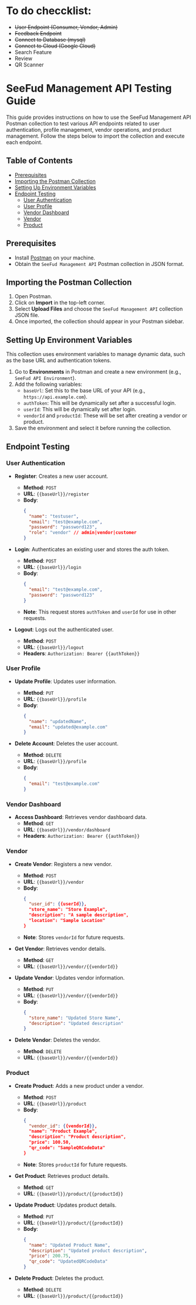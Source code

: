 # To do checcklist:
- ~~User Endpoint (Consumer, Vendor, Admin)~~
- ~~Feedback Endpoint~~
- ~~Connect to Database (mysql)~~
- ~~Connect to Cloud (Google Cloud)~~
- Search Feature
- Review
- QR Scanner

# SeeFud Management API Testing Guide

This guide provides instructions on how to use the SeeFud Management API Postman collection to test various API endpoints related to user authentication, profile management, vendor operations, and product management. Follow the steps below to import the collection and execute each endpoint.

## Table of Contents

- [Prerequisites](#prerequisites)
- [Importing the Postman Collection](#importing-the-postman-collection)
- [Setting Up Environment Variables](#setting-up-environment-variables)
- [Endpoint Testing](#endpoint-testing)
  - [User Authentication](#user-authentication)
  - [User Profile](#user-profile)
  - [Vendor Dashboard](#vendor-dashboard)
  - [Vendor](#vendor)
  - [Product](#product)


## Prerequisites

- Install [Postman](https://www.postman.com/downloads/) on your machine.
- Obtain the `SeeFud Management API` Postman collection in JSON format.

## Importing the Postman Collection

1. Open Postman.
2. Click on **Import** in the top-left corner.
3. Select **Upload Files** and choose the `SeeFud Management API` collection JSON file.
4. Once imported, the collection should appear in your Postman sidebar.

## Setting Up Environment Variables

This collection uses environment variables to manage dynamic data, such as the base URL and authentication tokens.

1. Go to **Environments** in Postman and create a new environment (e.g., `SeeFud API Environment`).
2. Add the following variables:
   - `baseUrl`: Set this to the base URL of your API (e.g., `https://api.example.com`).
   - `authToken`: This will be dynamically set after a successful login.
   - `userId`: This will be dynamically set after login.
   - `vendorId` and `productId`: These will be set after creating a vendor or product.
3. Save the environment and select it before running the collection.

## Endpoint Testing

### User Authentication

- **Register**: Creates a new user account.

  - **Method**: `POST`
  - **URL**: `{{baseUrl}}/register`
  - **Body**:
    ```json
    {
      "name": "testuser",
      "email": "test@example.com",
      "password": "password123",
      "role": "vendor" // admin|vendor|customer
    }
    ```

- **Login**: Authenticates an existing user and stores the auth token.

  - **Method**: `POST`
  - **URL**: `{{baseUrl}}/login`
  - **Body**:
    ```json
    {
      "email": "test@example.com",
      "password": "password123"
    }
    ```
  - **Note**: This request stores `authToken` and `userId` for use in other requests.

- **Logout**: Logs out the authenticated user.
  - **Method**: `POST`
  - **URL**: `{{baseUrl}}/logout`
  - **Headers**: `Authorization: Bearer {{authToken}}`

### User Profile

- **Update Profile**: Updates user information.

  - **Method**: `PUT`
  - **URL**: `{{baseUrl}}/profile`
  - **Body**:
    ```json
    {
      "name": "updatedName",
      "email": "updated@example.com"
    }
    ```

- **Delete Account**: Deletes the user account.
  - **Method**: `DELETE`
  - **URL**: `{{baseUrl}}/profile`
  - **Body**:
    ```json
    {
      "email": "test@example.com"
    }
    ```

### Vendor Dashboard

- **Access Dashboard**: Retrieves vendor dashboard data.
  - **Method**: `GET`
  - **URL**: `{{baseUrl}}/vendor/dashboard`
  - **Headers**: `Authorization: Bearer {{authToken}}`

### Vendor

- **Create Vendor**: Registers a new vendor.

  - **Method**: `POST`
  - **URL**: `{{baseUrl}}/vendor`
  - **Body**:
    ```json
    {
      "user_id": {{userId}},
      "store_name": "Store Example",
      "description": "A sample description",
      "location": "Sample Location"
    }
    ```
  - **Note**: Stores `vendorId` for future requests.

- **Get Vendor**: Retrieves vendor details.

  - **Method**: `GET`
  - **URL**: `{{baseUrl}}/vendor/{{vendorId}}`

- **Update Vendor**: Updates vendor information.

  - **Method**: `PUT`
  - **URL**: `{{baseUrl}}/vendor/{{vendorId}}`
  - **Body**:
    ```json
    {
      "store_name": "Updated Store Name",
      "description": "Updated description"
    }
    ```

- **Delete Vendor**: Deletes the vendor.
  - **Method**: `DELETE`
  - **URL**: `{{baseUrl}}/vendor/{{vendorId}}`

### Product

- **Create Product**: Adds a new product under a vendor.

  - **Method**: `POST`
  - **URL**: `{{baseUrl}}/product`
  - **Body**:
    ```json
    {
      "vendor_id": {{vendorId}},
      "name": "Product Example",
      "description": "Product description",
      "price": 100.50,
      "qr_code": "SampleQRCodeData"
    }
    ```
  - **Note**: Stores `productId` for future requests.

- **Get Product**: Retrieves product details.

  - **Method**: `GET`
  - **URL**: `{{baseUrl}}/product/{{productId}}`

- **Update Product**: Updates product details.

  - **Method**: `PUT`
  - **URL**: `{{baseUrl}}/product/{{productId}}`
  - **Body**:
    ```json
    {
      "name": "Updated Product Name",
      "description": "Updated product description",
      "price": 200.75,
      "qr_code": "UpdatedQRCodeData"
    }
    ```

- **Delete Product**: Deletes the product.
  - **Method**: `DELETE`
  - **URL**: `{{baseUrl}}/product/{{productId}}`
